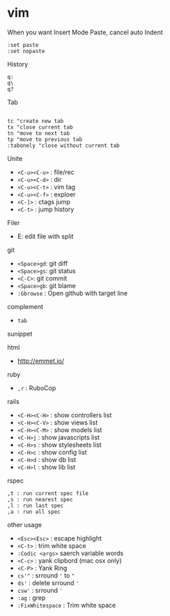 # vim

When you want Insert Mode Paste, cancel auto Indent

```
:set paste
:set nopaste
```

History

```
q:
q\
q?
```

Tab

```vim

tc "create new tab
tx "close current tab
tn "move to next tab
tp "move to previous tab
:tabonely "close without current tab
```

Unite

* `<C-u><C-u>` : file/rec
* `<C-u><C-d>` : dir
* `<C-u><C-t>` : vim tag
* `<C-u><C-f>` : exploer
* `<C-]>`      : ctags jump
* `<C-t>`      : jump history

Filer

- E: edit file with split

git

* `<Space>gd`: git diff
* `<Space>gs`: git status
* `<C-C>`:     git commit
* `<Space>gb`: git blame
* `:Gbrowse` : Open github with target line

complement

* `tab`

sunippet

html

* <http://emmet.io/>

ruby

* `,r` : RuboCop

rails

* `<C-H><C-H>` : show controllers list
* `<C-H><C-V>` : show views list
* `<C-H><C-M>` : show models list
* `<C-H>j` : show javascripts list
* `<C-H>s` : show stylesheets list
* `<C-H>c` : show config list
* `<C-H>d` : show db list
* `<C-H>l` : show lib list

rspec

```
,t : run current spec file
,s : run nearest spec
,l : run last spec
,a : run all spec
```

other usage

* `<Esc><Esc>` : escape highlight
* `<C-t>` : trim white space
* `:Codic <args>` saerch variable words
* `<C-c>` : yank clipbord (mac osx only)
* `<C-P>` : Yank Ring
* `cs'"` : srround `'` to `"`
* `ds'` : delete srround `'`
* `csw'` : srround `'`
* `:ag` : grep
* `:FixWhitespace` : Trim white space





